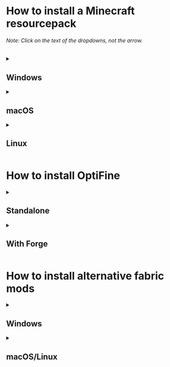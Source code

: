 # How to install a Minecraft resourcepack
###### Note: Click on the text of the dropdowns, not the arrow.
<details>
  <summary><h2>Windows</h2></summary>
  <ul><li><p>Press <kbd>⊞ Win</kbd> <kbd>R</kbd></p></li>
  <li><p>Type <code>%appdata%\.minecraft\resourcepacks</code></p></li>
  <li><p>Move resourcepack file (commonly .zip) into the folder that opened</p></li></ul>
</details>
<details>
  <summary><h2>macOS</h2></summary>
  <ul><li><p>Open Finder</p></li>
  <li><p>Type <kbd>⌘</kbd> <kbd>⇧</kbd> <kbd>G</kbd></p></li>
  <li><p>Type <code>~/Library/Application Support/minecraft/resourcepacks</code> OR <code>~/Library/Application\ Support/minecraft/resourcepacks</code></li></p>
  <li><p>Move resourcepack file (commonly .zip) into the folder that opened</p></li></ul>
</details>
  <details>
  <summary><h2>Linux</h2></summary>
  <ul><li><p>Open the Terminal</p></li>
  <li><p>Type <code>cd ~/minecraft</code></p></li>
  <li><h5>GNOME: Type <code>nautilus .</code> WITH the period</li><h5>
  <li><h5>KDE: Type <code>dolphin . &</code> WITH the period and ampersand</h5></li>
  <li><p>Move resourcepack file (commonly .zip) into the folder that opened</p></li></ul>
  </details>
<h1>How to install OptiFine</h1>
<details>
  <summary><h2>Standalone</h2></summary>
  <ul>
    <li><p>Download <a href=https://optifine.net/downloads>OptiFine</a></p></li>
    <li><p>Open the .jar file</p></li>
    <li><p>Press install</p></li>
    <li><p>Launch the "OptiFine" version in the launcher<p></li>
  </ul>
  </details>
  <details>
  <summary><h2>With Forge</h2></summary>
  <ul>
  <details><summary><h4>Installation of Forge</h4></summary>
  <li><p>Download <a href=https://files.minecraftforge.net>Forge</a> if you haven't already</p></li>
  <li><p>Open the .jar file (if forge isn't installed)</p></li>
  <li><p>Press install (if forge isn't installed)</p></li>
  </details>
  <details><summary><h4>Installtion of OptiFine</h4></summary>
  <li><p>Download <a href=https://optifine.net/downloads>OptiFine</a></p></li>
  <li><p>Put OptiFine in the "mods" folder</p></li>
  <li><p>Launch the "Forge" version in the launcher<p></li>
    </details>
    </details>
    <h1>How to install alternative fabric mods</h1>
    <details>
    <summary><h2>Windows</h2></summary>
    <details><summary><h4>Installation of Fabric</h4></summary>
    <li><p>Download the .exe for <a href=https://fabricmc.net/use>Fabric</a> if you haven't already</p></li>
    <li><p>Open the .exe file (if Fabric isn't installed)</p></li>
    <li><p>If SmartScreen shows up, press "More Info" then "Run Anyway"</li></p>
    <li><p>Select the correct version of Minecraft</p></li>
    <li><p>Press install</p></li>
    </details>
    <details><summary><h4>Installtion of Mods</h4></summary>
    <li><p>Put the <a href=https://github.com/sadmoonphoenix/ghostypack/blob/main/README.md>mods found here</a> in the mods folder</p></li>
    <li><p>Launch the "Fabric" version in the launcher</p></li>
    </details>
    </details>
    <details>
    <summary><h2>macOS/Linux</h2></summary>
    <details><summary><h4>Installation of Fabric</h4></summary>
    <li><p>Download the .jar for <a href=https://fabricmc.net/use>Fabric</a> if you haven't already</p></li>
    <li><p>Open the .jar file (if Fabric isn't installed)</p></li>
    <li><p>Select the correct version of Minecraft</p></li>
    <li><p>Press install</p></li>
    </details>
    <details><summary><h4>Installtion of Mods</h4></summary>
    <li><p>Put the <a href=https://github.com/sadmoonphoenix/ghostypack/blob/main/README.md>mods found here</a> in the mods folder</p></li>
    <li><p>Launch the "Fabric" version in the launcher</p></li>
    </details>
    </details>

